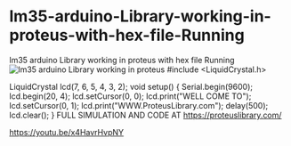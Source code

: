 # lm35-arduino-Library-working-in-proteus-with-hex-file-Running
lm35 arduino Library working in proteus with hex file Running
![lm35 arduino Library working in proteus](https://user-images.githubusercontent.com/112553782/187690008-b4dfdfae-9cb7-48b6-88f9-5fc9b68224b3.png)
#include <LiquidCrystal.h>

LiquidCrystal lcd(7, 6, 5, 4, 3, 2);
void setup() 
{
  Serial.begin(9600);
lcd.begin(20, 4);
 lcd.setCursor(0, 0); 
 lcd.print("WELL COME TO");
 lcd.setCursor(0, 1); 
 lcd.print("WWW.ProteusLibrary.com");
delay(500);
lcd.clear();
}
FULL SIMULATION AND CODE AT  https://proteuslibrary.com/

https://youtu.be/x4HavrHvpNY

